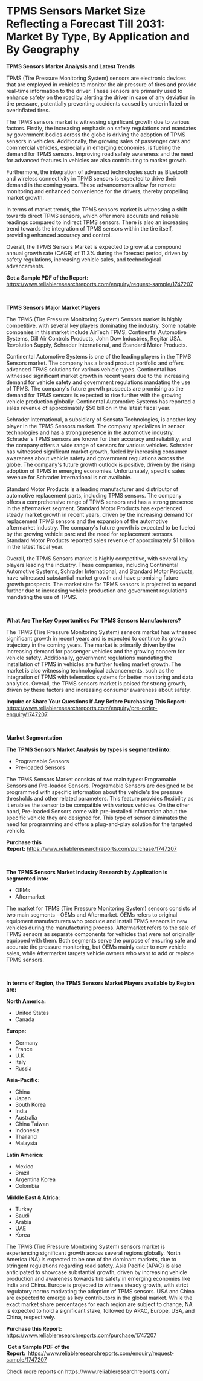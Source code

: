 <p><h1>TPMS Sensors Market Size Reflecting a Forecast Till 2031: Market By Type, By Application and By Geography</h1></p><p><strong>TPMS Sensors Market Analysis and Latest Trends</strong></p>
<p><p>TPMS (Tire Pressure Monitoring System) sensors are electronic devices that are employed in vehicles to monitor the air pressure of tires and provide real-time information to the driver. These sensors are primarily used to enhance safety on the road by alerting the driver in case of any deviation in tire pressure, potentially preventing accidents caused by underinflated or overinflated tires.</p><p>The TPMS sensors market is witnessing significant growth due to various factors. Firstly, the increasing emphasis on safety regulations and mandates by government bodies across the globe is driving the adoption of TPMS sensors in vehicles. Additionally, the growing sales of passenger cars and commercial vehicles, especially in emerging economies, is fueling the demand for TPMS sensors. Improving road safety awareness and the need for advanced features in vehicles are also contributing to market growth.</p><p>Furthermore, the integration of advanced technologies such as Bluetooth and wireless connectivity in TPMS sensors is expected to drive their demand in the coming years. These advancements allow for remote monitoring and enhanced convenience for the drivers, thereby propelling market growth.</p><p>In terms of market trends, the TPMS sensors market is witnessing a shift towards direct TPMS sensors, which offer more accurate and reliable readings compared to indirect TPMS sensors. There is also an increasing trend towards the integration of TPMS sensors within the tire itself, providing enhanced accuracy and control.</p><p>Overall, the TPMS Sensors Market is expected to grow at a compound annual growth rate (CAGR) of 11.3% during the forecast period, driven by safety regulations, increasing vehicle sales, and technological advancements.</p></p>
<p><strong>Get a Sample PDF of the Report:&nbsp;</strong> <a href="https://www.reliableresearchreports.com/enquiry/request-sample/1747207">https://www.reliableresearchreports.com/enquiry/request-sample/1747207</a></p>
<p>&nbsp;</p>
<p><strong>TPMS Sensors Major Market Players</strong></p>
<p><p>The TPMS (Tire Pressure Monitoring System) Sensors market is highly competitive, with several key players dominating the industry. Some notable companies in this market include AirTech TPMS, Continental Automotive Systems, Dill Air Controls Products, John Dow Industries, Regitar USA, Revolution Supply, Schrader International, and Standard Motor Products.</p><p>Continental Automotive Systems is one of the leading players in the TPMS Sensors market. The company has a broad product portfolio and offers advanced TPMS solutions for various vehicle types. Continental has witnessed significant market growth in recent years due to the increasing demand for vehicle safety and government regulations mandating the use of TPMS. The company's future growth prospects are promising as the demand for TPMS sensors is expected to rise further with the growing vehicle production globally. Continental Automotive Systems has reported a sales revenue of approximately $50 billion in the latest fiscal year.</p><p>Schrader International, a subsidiary of Sensata Technologies, is another key player in the TPMS Sensors market. The company specializes in sensor technologies and has a strong presence in the automotive industry. Schrader's TPMS sensors are known for their accuracy and reliability, and the company offers a wide range of sensors for various vehicles. Schrader has witnessed significant market growth, fueled by increasing consumer awareness about vehicle safety and government regulations across the globe. The company's future growth outlook is positive, driven by the rising adoption of TPMS in emerging economies. Unfortunately, specific sales revenue for Schrader International is not available.</p><p>Standard Motor Products is a leading manufacturer and distributor of automotive replacement parts, including TPMS sensors. The company offers a comprehensive range of TPMS sensors and has a strong presence in the aftermarket segment. Standard Motor Products has experienced steady market growth in recent years, driven by the increasing demand for replacement TPMS sensors and the expansion of the automotive aftermarket industry. The company's future growth is expected to be fueled by the growing vehicle parc and the need for replacement sensors. Standard Motor Products reported sales revenue of approximately $1 billion in the latest fiscal year.</p><p>Overall, the TPMS Sensors market is highly competitive, with several key players leading the industry. These companies, including Continental Automotive Systems, Schrader International, and Standard Motor Products, have witnessed substantial market growth and have promising future growth prospects. The market size for TPMS sensors is projected to expand further due to increasing vehicle production and government regulations mandating the use of TPMS.</p></p>
<p>&nbsp;</p>
<p><strong>What Are The Key Opportunities For TPMS Sensors Manufacturers?</strong></p>
<p><p>The TPMS (Tire Pressure Monitoring System) sensors market has witnessed significant growth in recent years and is expected to continue its growth trajectory in the coming years. The market is primarily driven by the increasing demand for passenger vehicles and the growing concern for vehicle safety. Additionally, government regulations mandating the installation of TPMS in vehicles are further fueling market growth. The market is also witnessing technological advancements, such as the integration of TPMS with telematics systems for better monitoring and data analytics. Overall, the TPMS sensors market is poised for strong growth, driven by these factors and increasing consumer awareness about safety.</p></p>
<p><strong>Inquire or Share Your Questions If Any Before Purchasing This Report:</strong> <a href="https://www.reliableresearchreports.com/enquiry/pre-order-enquiry/1747207">https://www.reliableresearchreports.com/enquiry/pre-order-enquiry/1747207</a></p>
<p>&nbsp;</p>
<p><strong>Market Segmentation</strong></p>
<p><strong>The TPMS Sensors Market Analysis by types is segmented into:</strong></p>
<p><ul><li>Programable Sensors</li><li>Pre-loaded Sensors</li></ul></p>
<p><p>The TPMS Sensors Market consists of two main types: Programable Sensors and Pre-loaded Sensors. Programable Sensors are designed to be programmed with specific information about the vehicle's tire pressure thresholds and other related parameters. This feature provides flexibility as it enables the sensor to be compatible with various vehicles. On the other hand, Pre-loaded Sensors come with pre-installed information about the specific vehicle they are designed for. This type of sensor eliminates the need for programming and offers a plug-and-play solution for the targeted vehicle.</p></p>
<p><strong>Purchase this Report:&nbsp;</strong><a href="https://www.reliableresearchreports.com/purchase/1747207">https://www.reliableresearchreports.com/purchase/1747207</a></p>
<p>&nbsp;</p>
<p><strong>The TPMS Sensors Market Industry Research by Application is segmented into:</strong></p>
<p><ul><li>OEMs</li><li>Aftermarket</li></ul></p>
<p><p>The market for TPMS (Tire Pressure Monitoring System) sensors consists of two main segments - OEMs and Aftermarket. OEMs refers to original equipment manufacturers who produce and install TPMS sensors in new vehicles during the manufacturing process. Aftermarket refers to the sale of TPMS sensors as separate components for vehicles that were not originally equipped with them. Both segments serve the purpose of ensuring safe and accurate tire pressure monitoring, but OEMs mainly cater to new vehicle sales, while Aftermarket targets vehicle owners who want to add or replace TPMS sensors.</p></p>
<p>&nbsp;</p>
<p><strong>In terms of Region, the TPMS Sensors Market Players available by Region are:</strong></p>
<p>
    <p> <strong> North America: </strong>
        <ul>
            <li>United States</li>
            <li>Canada</li>
        </ul>
        </p> 
    <p> <strong> Europe: </strong>
        <ul>
            <li>Germany</li>
            <li>France</li>
            <li>U.K.</li>
            <li>Italy</li>
            <li>Russia</li>
        </ul>
        </p> 
    <p> <strong> Asia-Pacific: </strong>
        <ul>
            <li>China</li>
            <li>Japan</li>
            <li>South Korea</li>
            <li>India</li>
            <li>Australia</li>
            <li>China Taiwan</li>
            <li>Indonesia</li>
            <li>Thailand</li>
            <li>Malaysia</li>
        </ul>
        </p> 
    <p> <strong> Latin America: </strong>
        <ul>
            <li>Mexico</li>
            <li>Brazil</li>
            <li>Argentina Korea</li>
            <li>Colombia</li>
        </ul>
        </p> 
    <p> <strong> Middle East & Africa: </strong>
        <ul>
            <li>Turkey</li>
            <li>Saudi</li>
            <li>Arabia</li>
            <li>UAE</li>
            <li>Korea</li>
        </ul>
    </p>
    </p>
<p><p>The TPMS (Tire Pressure Monitoring System) sensors market is experiencing significant growth across several regions globally. North America (NA) is expected to be one of the dominant markets, due to stringent regulations regarding road safety. Asia Pacific (APAC) is also anticipated to showcase substantial growth, driven by increasing vehicle production and awareness towards tire safety in emerging economies like India and China. Europe is projected to witness steady growth, with strict regulatory norms motivating the adoption of TPMS sensors. USA and China are expected to emerge as key contributors in the global market. While the exact market share percentages for each region are subject to change, NA is expected to hold a significant stake, followed by APAC, Europe, USA, and China, respectively.</p></p>
<p><strong>Purchase this Report: </strong><a href="https://www.reliableresearchreports.com/purchase/1747207">https://www.reliableresearchreports.com/purchase/1747207</a></p>
<p>&nbsp;<strong>Get a Sample PDF of the Report:&nbsp;&nbsp;</strong><a href="https://www.reliableresearchreports.com/enquiry/request-sample/1747207">https://www.reliableresearchreports.com/enquiry/request-sample/1747207</a></p>
<p><strong></strong></p>
<p>Check more reports on https://www.reliableresearchreports.com/</p>